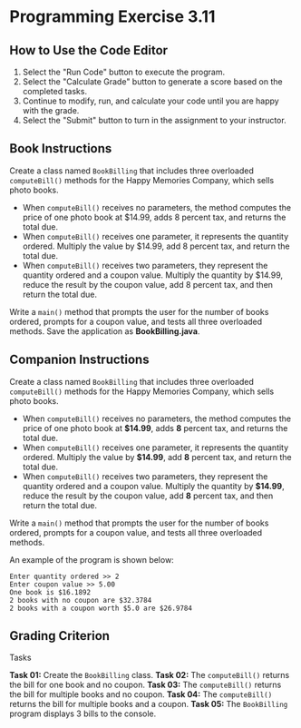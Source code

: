 # Programming Exercise 3.11

## How to Use the Code Editor

1. Select the "Run Code" button to execute the program.
2. Select the "Calculate Grade" button to generate a score based on the completed tasks.
3. Continue to modify, run, and calculate your code until you are happy with the grade.
4. Select the "Submit" button to turn in the assignment to your instructor.

## Book Instructions

Create a class named `BookBilling` that includes three overloaded `computeBill()` methods for the Happy Memories Company, which sells photo books.

* When `computeBill()` receives no parameters, the method computes the price of one photo book at $14.99, adds 8 percent tax, and returns the total due.
* When `computeBill()` receives one parameter, it represents the quantity ordered. Multiply the value by $14.99, add 8 percent tax, and return the total due.
* When `computeBill()` receives two parameters, they represent the quantity ordered and a coupon value. Multiply the quantity by $14.99, reduce the result by the coupon value, add 8 percent tax, and then return the total due.

Write a `main()` method that prompts the user for the number of books ordered, prompts for a coupon value, and tests all three overloaded methods. Save the application as **BookBilling.java**.

## Companion Instructions

Create a class named `BookBilling` that includes three overloaded `computeBill()` methods for the Happy Memories Company, which sells photo books.

* When `computeBill()` receives no parameters, the method computes the price of one photo book at **$14.99**, adds **8** percent tax, and returns the total due.
* When `computeBill()` receives one parameter, it represents the quantity ordered. Multiply the value by **$14.99**, add **8** percent tax, and return the total due.
* When `computeBill()` receives two parameters, they represent the quantity ordered and a coupon value. Multiply the quantity by **$14.99**, reduce the result by the coupon value, add **8** percent tax, and then return the total due.

Write a `main()` method that prompts the user for the number of books ordered, prompts for a coupon value, and tests all three overloaded methods.

An example of the program is shown below:
```
Enter quantity ordered >> 2
Enter coupon value >> 5.00
One book is $16.1892
2 books with no coupon are $32.3784
2 books with a coupon worth $5.0 are $26.9784
```

## Grading Criterion

Tasks

**Task 01:**  Create the `BookBilling` class.
**Task 02:**  The `computeBill()` returns the bill for one book and no coupon.
**Task 03:**  The `computeBill()` returns the bill for multiple books and no coupon.
**Task 04:**  The `computeBill()` returns the bill for multiple books and a coupon.
**Task 05:**  The `BookBilling` program displays 3 bills to the console.
